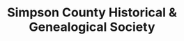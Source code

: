 ---
layout: repo
title: "Simpson County Historical & Genealogical Society"
id: 23549
permalink: repos/23549/
---